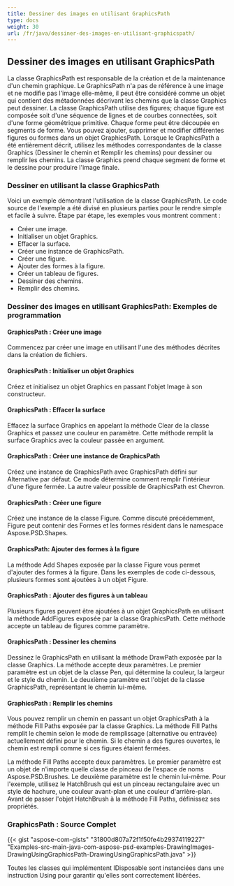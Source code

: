 ```yaml
---
title: Dessiner des images en utilisant GraphicsPath
type: docs
weight: 30
url: /fr/java/dessiner-des-images-en-utilisant-graphicspath/
---
```


## **Dessiner des images en utilisant GraphicsPath**
La classe GraphicsPath est responsable de la création et de la maintenance d'un chemin graphique. Le GraphicsPath n'a pas de référence à une image et ne modifie pas l'image elle-même, il peut être considéré comme un objet qui contient des métadonnées décrivant les chemins que la classe Graphics peut dessiner. La classe GraphicsPath utilise des figures; chaque figure est composée soit d'une séquence de lignes et de courbes connectées, soit d'une forme géométrique primitive. Chaque forme peut être découpée en segments de forme. Vous pouvez ajouter, supprimer et modifier différentes figures ou formes dans un objet GraphicsPath. Lorsque le GraphicsPath a été entièrement décrit, utilisez les méthodes correspondantes de la classe Graphics (Dessiner le chemin et Remplir les chemins) pour dessiner ou remplir les chemins. La classe Graphics prend chaque segment de forme et le dessine pour produire l'image finale.
### **Dessiner en utilisant la classe GraphicsPath**
Voici un exemple démontrant l'utilisation de la classe GraphicsPath. Le code source de l'exemple a été divisé en plusieurs parties pour le rendre simple et facile à suivre. Étape par étape, les exemples vous montrent comment :

- Créer une image.
- Initialiser un objet Graphics.
- Effacer la surface.
- Créer une instance de GraphicsPath.
- Créer une figure.
- Ajouter des formes à la figure.
- Créer un tableau de figures.
- Dessiner des chemins.
- Remplir des chemins.
### **Dessiner des images en utilisant GraphicsPath: Exemples de programmation**
#### **GraphicsPath : Créer une image**
Commencez par créer une image en utilisant l'une des méthodes décrites dans la création de fichiers.
#### **GraphicsPath : Initialiser un objet Graphics**
Créez et initialisez un objet Graphics en passant l'objet Image à son constructeur.
#### **GraphicsPath : Effacer la surface**
Effacez la surface Graphics en appelant la méthode Clear de la classe Graphics et passez une couleur en paramètre. Cette méthode remplit la surface Graphics avec la couleur passée en argument.
#### **GraphicsPath : Créer une instance de GraphicsPath**
Créez une instance de GraphicsPath avec GraphicsPath défini sur Alternative par défaut. Ce mode détermine comment remplir l'intérieur d'une figure fermée. La autre valeur possible de GraphicsPath est Chevron.
#### **GraphicsPath : Créer une figure**
Créez une instance de la classe Figure. Comme discuté précédemment, Figure peut contenir des Formes et les formes résident dans le namespace Aspose.PSD.Shapes.
#### **GraphicsPath: Ajouter des formes à la figure**
La méthode Add Shapes exposée par la classe Figure vous permet d'ajouter des formes à la figure. Dans les exemples de code ci-dessous, plusieurs formes sont ajoutées à un objet Figure.
#### **GraphicsPath : Ajouter des figures à un tableau**
Plusieurs figures peuvent être ajoutées à un objet GraphicsPath en utilisant la méthode AddFigures exposée par la classe GraphicsPath. Cette méthode accepte un tableau de figures comme paramètre.
#### **GraphicsPath : Dessiner les chemins**
Dessinez le GraphicsPath en utilisant la méthode DrawPath exposée par la classe Graphics. La méthode accepte deux paramètres. Le premier paramètre est un objet de la classe Pen, qui détermine la couleur, la largeur et le style du chemin. Le deuxième paramètre est l'objet de la classe GraphicsPath, représentant le chemin lui-même.
#### **GraphicsPath : Remplir les chemins**
Vous pouvez remplir un chemin en passant un objet GraphicsPath à la méthode Fill Paths exposée par la classe Graphics. La méthode Fill Paths remplit le chemin selon le mode de remplissage (alternative ou entravée) actuellement défini pour le chemin. Si le chemin a des figures ouvertes, le chemin est rempli comme si ces figures étaient fermées.

La méthode Fill Paths accepte deux paramètres. Le premier paramètre est un objet de n'importe quelle classe de pinceau de l'espace de noms Aspose.PSD.Brushes. Le deuxième paramètre est le chemin lui-même. Pour l'exemple, utilisez le HatchBrush qui est un pinceau rectangulaire avec un style de hachure, une couleur avant-plan et une couleur d'arrière-plan. Avant de passer l'objet HatchBrush à la méthode Fill Paths, définissez ses propriétés.
### **GraphicsPath : Source Complet**
{{< gist "aspose-com-gists" "31800d807a72f1f50fe4b29374119227" "Examples-src-main-java-com-aspose-psd-examples-DrawingImages-DrawingUsingGraphicsPath-DrawingUsingGraphicsPath.java" >}}

Toutes les classes qui implémentent IDisposable sont instanciées dans une instruction Using pour garantir qu'elles sont correctement libérées.
